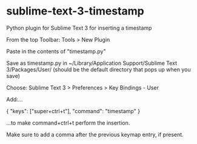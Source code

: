 # sublime-text-3-timestamp
Python plugin for Sublime Text 3 for inserting a timestamp

From the top Toolbar: Tools > New Plugin

Paste in the contents of "timestamp.py"

Save as timestamp.py in ~/Library/Application Support/Sublime Text 3/Packages/User/ (should be the default directory that pops up when you save)

Choose: Sublime Text 3 > Preferences > Key Bindings - User

Add:... 

{ "keys": ["super+ctrl+t"], "command": "timestamp" } 

...to make command+ctrl+t perform the insertion.

Make sure to add a comma after the previous keymap entry, if present.
